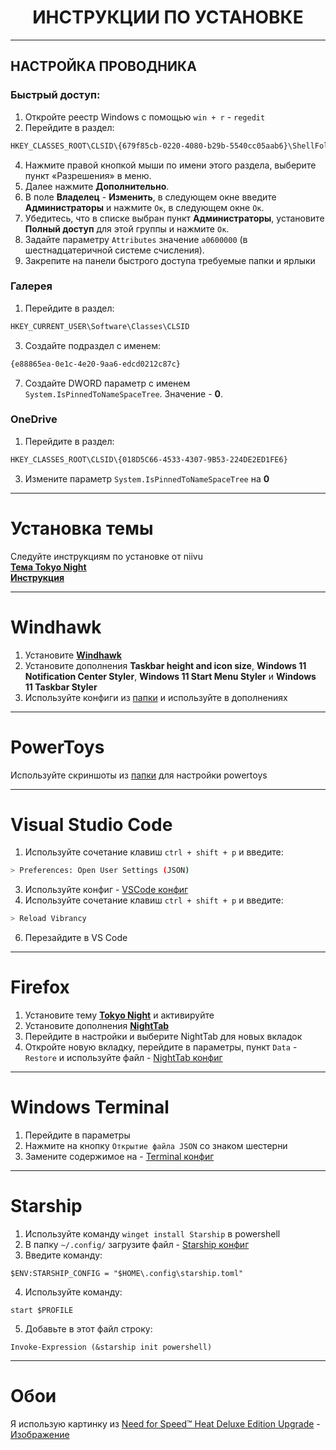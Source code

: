 <h1 align=center>ИНСТРУКЦИИ ПО УСТАНОВКЕ</h1>

---

## НАСТРОЙКА ПРОВОДНИКА

### Быстрый доступ:
1. Откройте реестр Windows с помощью `win + r` - `regedit`
2. Перейдите в раздел:
```bash
HKEY_CLASSES_ROOT\CLSID\{679f85cb-0220-4080-b29b-5540cc05aab6}\ShellFolder
```
4. Нажмите правой кнопкой мыши по имени этого раздела, выберите пункт «Разрешения» в меню.
5. Далее нажмите **Дополнительно**.
6. В поле **Владелец** - **Изменить**, в следующем окне введите **Администраторы** и нажмите `Ок`, в следующем окне `Ок`.
7. Убедитесь, что в списке выбран пункт **Администраторы**, установите **Полный доступ** для этой группы и нажмите `Ок`.
8. Задайте параметру `Attributes` значение ```a0600000``` (в шестнадцатеричной системе счисления).
9. Закрепите на панели быстрого доступа требуемые папки и ярлыки

### Галерея
1. Перейдите в раздел:
```bash
HKEY_CURRENT_USER\Software\Classes\CLSID
```
3. Создайте подраздел с именем:
```bash
{e88865ea-0e1c-4e20-9aa6-edcd0212c87c}
```
7. Создайте DWORD параметр с именем `System.IsPinnedToNameSpaceTree`. Значение - **0**.

### OneDrive
1. Перейдите в раздел:
```bash
HKEY_CLASSES_ROOT\CLSID\{018D5C66-4533-4307-9B53-224DE2ED1FE6}
```
3. Измените параметр `System.IsPinnedToNameSpaceTree` на **0**

---

# Установка темы

Следуйте инструкциям по установке от niivu<br>
[**Тема Tokyo Night**](https://www.deviantart.com/niivu/art/Tokyo-Night-for-Windows-11-970381220)<br>
[**Инструкция**](https://www.deviantart.com/niivu/art/Installing-Windows-Themes-UPDATED-708835586)<br>

---

# Windhawk
1. Установите [**Windhawk**](https://windhawk.net/)
2. Установите дополнения **Taskbar height and icon size**, **Windows 11 Notification Center Styler**, **Windows 11 Start Menu Styler** и **Windows 11 Taskbar Styler**
3. Используйте конфиги из [папки](.config/windhawk) и используйте в дополнениях

---

# PowerToys
Используйте скриншоты из [папки](.config/powertoys) для настройки powertoys

---

# Visual Studio Code
1. Используйте сочетание клавиш `ctrl + shift + p` и введите:
```bash
> Preferences: Open User Settings (JSON)
```
3. Используйте конфиг - [VSCode конфиг](.config/vscode/settings.json)
4. Используйте сочетание клавиш `ctrl + shift + p` и введите:
```bash
> Reload Vibrancy
```
6. Перезайдите в VS Code

---

# Firefox
1. Установите тему [**Tokyo Night**](https://addons.mozilla.org/ru/firefox/addon/tokyo-night-theme-for-firefox/) и активируйте
2. Установите дополнения [**NightTab**](https://addons.mozilla.org/ru/firefox/addon/nighttab/)
3. Перейдите в настройки и выберите NightTab для новых вкладок
4. Откройте новую вкладку, перейдите в параметры, пункт `Data` - `Restore` и используйте файл - [NightTab конфиг](.config/firefox/nighttab.json)

---

# Windows Terminal
1. Перейдите в параметры
2. Нажмите на кнопку `Открытие файла JSON` со знаком шестерни
3. Замените содержимое на - [Terminal конфиг](.config/terminal/settings.json)

---

# Starship
1. Используйте команду `winget install Starship` в powershell
2. В папку `~/.config/` загрузите файл - [Starship конфиг](.config/starship.toml)
3. Введите команду:
```pwsh
$ENV:STARSHIP_CONFIG = "$HOME\.config\starship.toml"
```
4. Используйте команду:
```pwsh
start $PROFILE
```
5. Добавьте в этот файл строку:
```pwsh
Invoke-Expression (&starship init powershell)
```

---

# Обои
Я использую картинку из [Need for Speed™ Heat Deluxe Edition Upgrade](https://www.ea.com/games/need-for-speed/need-for-speed-heat/buy/addon/need-for-speed-heat-deluxe-edition-upgrade) - [Изображение](https://drop-assets.ea.com/images/20Dwl4UUku94FKgNAOHw91/ad3e2b12b09b78f62fca028072d3f687/OTMM_57492153_NFS_Heat_Deluxe_Key_Art_HORIZONTAL_RGB_10_.jpg?im=AspectCrop=(16,9),xPosition=0.583125,yPosition=0.5611111111111111;Resize=(1280)&q=85)


